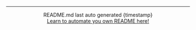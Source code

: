 <hr>
<div align="center">
README.md last auto generated {timestamp}
<br>
<a href="" target="_blank">Learn to automate you own README here!</a>
</div>